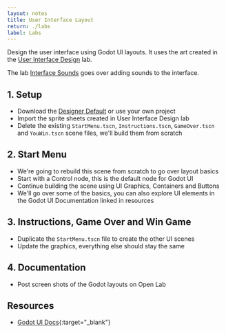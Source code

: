 ```yaml
---
layout: notes
title: User Interface Layout
return: ./labs
label: Labs
---
```


<!-- <iframe width="560" height="315" src="https://www.youtube.com/embed/n2HdxTPCYIA?rel=0" frameborder="0" allowfullscreen></iframe> -->

Design the user interface using Godot UI layouts.  It uses the art created in the [User Interface Design](3-5_User_Interface_Design) lab.

The lab [Interface Sounds](4-1_Interface_Sounds) goes over adding sounds to the interface.

## 1. Setup
- Download the [Designer Default](./Designer_Default.zip) or use your own project
- Import the sprite sheets created in User Interface Design lab
- Delete the existing `StartMenu.tscn`, `Instructions.tscn`, `GameOver.tscn` and `YouWin.tscn` scene files, we'll build them from scratch

## 2. Start Menu
- We're going to rebuild this scene from scratch to go over layout basics
- Start with a Control node, this is the default node for Godot UI
- Continue building the scene using UI Graphics, Containers and Buttons
- We'll go over some of the basics, you can also explore UI elements in the Godot UI Documentation linked in resources

## 3. Instructions, Game Over and Win Game
- Duplicate the `StartMenu.tscn` file to create the other UI scenes
- Update the graphics, everything else should stay the same

## 4. Documentation
- Post screen shots of the Godot layouts on Open Lab

## Resources
- [Godot UI Docs](https://docs.godotengine.org/en/stable/getting_started/step_by_step/ui_introduction_to_the_ui_system.html){:target="_blank"}